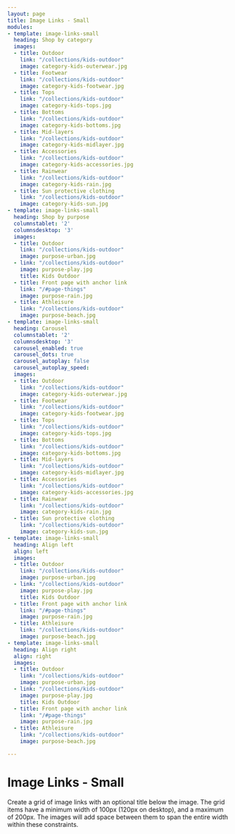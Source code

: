 ```yaml
---
layout: page
title: Image Links - Small
modules:
- template: image-links-small
  heading: Shop by category
  images:
  - title: Outdoor
    link: "/collections/kids-outdoor"
    image: category-kids-outerwear.jpg
  - title: Footwear
    link: "/collections/kids-outdoor"
    image: category-kids-footwear.jpg
  - title: Tops
    link: "/collections/kids-outdoor"
    image: category-kids-tops.jpg
  - title: Bottoms
    link: "/collections/kids-outdoor"
    image: category-kids-bottoms.jpg
  - title: Mid-layers
    link: "/collections/kids-outdoor"
    image: category-kids-midlayer.jpg
  - title: Accessories
    link: "/collections/kids-outdoor"
    image: category-kids-accessories.jpg
  - title: Rainwear
    link: "/collections/kids-outdoor"
    image: category-kids-rain.jpg
  - title: Sun protective clothing
    link: "/collections/kids-outdoor"
    image: category-kids-sun.jpg
- template: image-links-small
  heading: Shop by purpose
  columnstablet: '2'
  columnsdesktop: '3'
  images:
  - title: Outdoor
    link: "/collections/kids-outdoor"
    image: purpose-urban.jpg
  - link: "/collections/kids-outdoor"
    image: purpose-play.jpg
    title: Kids Outdoor
  - title: Front page with anchor link
    link: "/#page-things"
    image: purpose-rain.jpg
  - title: Athleisure
    link: "/collections/kids-outdoor"
    image: purpose-beach.jpg
- template: image-links-small
  heading: Carousel
  columnstablet: '2'
  columnsdesktop: '3'
  carousel_enabled: true
  carousel_dots: true
  carousel_autoplay: false
  carousel_autoplay_speed: 
  images:
  - title: Outdoor
    link: "/collections/kids-outdoor"
    image: category-kids-outerwear.jpg
  - title: Footwear
    link: "/collections/kids-outdoor"
    image: category-kids-footwear.jpg
  - title: Tops
    link: "/collections/kids-outdoor"
    image: category-kids-tops.jpg
  - title: Bottoms
    link: "/collections/kids-outdoor"
    image: category-kids-bottoms.jpg
  - title: Mid-layers
    link: "/collections/kids-outdoor"
    image: category-kids-midlayer.jpg
  - title: Accessories
    link: "/collections/kids-outdoor"
    image: category-kids-accessories.jpg
  - title: Rainwear
    link: "/collections/kids-outdoor"
    image: category-kids-rain.jpg
  - title: Sun protective clothing
    link: "/collections/kids-outdoor"
    image: category-kids-sun.jpg
- template: image-links-small
  heading: Align left
  align: left
  images:
  - title: Outdoor
    link: "/collections/kids-outdoor"
    image: purpose-urban.jpg
  - link: "/collections/kids-outdoor"
    image: purpose-play.jpg
    title: Kids Outdoor
  - title: Front page with anchor link
    link: "/#page-things"
    image: purpose-rain.jpg
  - title: Athleisure
    link: "/collections/kids-outdoor"
    image: purpose-beach.jpg
- template: image-links-small
  heading: Align right
  align: right
  images:
  - title: Outdoor
    link: "/collections/kids-outdoor"
    image: purpose-urban.jpg
  - link: "/collections/kids-outdoor"
    image: purpose-play.jpg
    title: Kids Outdoor
  - title: Front page with anchor link
    link: "/#page-things"
    image: purpose-rain.jpg
  - title: Athleisure
    link: "/collections/kids-outdoor"
    image: purpose-beach.jpg

---
```

# Image Links - Small

Create a grid of image links with an optional title below the image. The grid items have a minimum width of 100px (120px on desktop), and a maximum of 200px. The images will add space between them to span the entire width within these constraints.